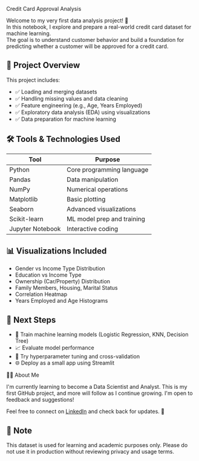  Credit Card Approval Analysis

Welcome to my very first data analysis project! 🎉  
In this notebook, I explore and prepare a real-world credit card dataset for machine learning.  
The goal is to understand customer behavior and build a foundation for predicting whether a customer will be approved for a credit card.

## 📂 Project Overview

This project includes:
- ✅ Loading and merging datasets
- ✅ Handling missing values and data cleaning
- ✅ Feature engineering (e.g., Age, Years Employed)
- ✅ Exploratory data analysis (EDA) using visualizations
- ✅ Data preparation for machine learning

## 🛠️ Tools & Technologies Used

| Tool        | Purpose                     |
|-------------|-----------------------------|
| Python      | Core programming language   |
| Pandas      | Data manipulation           |
| NumPy       | Numerical operations        |
| Matplotlib  | Basic plotting              |
| Seaborn     | Advanced visualizations     |
| Scikit-learn| ML model prep and training  |
| Jupyter Notebook | Interactive coding     |

## 📊 Visualizations Included

- Gender vs Income Type Distribution
- Education vs Income Type
- Ownership (Car/Property) Distribution
- Family Members, Housing, Marital Status
- Correlation Heatmap
- Years Employed and Age Histograms

## 🚀 Next Steps

- 🧠 Train machine learning models (Logistic Regression, KNN, Decision Tree)
- 📈 Evaluate model performance
- 🧪 Try hyperparameter tuning and cross-validation
- 🌐 Deploy as a small app using Streamlit

 🧑‍💻 About Me

I'm currently learning to become a Data Scientist and Analyst. This is my first GitHub project, and more will follow as I continue growing. I'm open to feedback and suggestions!

Feel free to connect on [LinkedIn](#) and check back for updates. 🙌
## 📌 Note

This dataset is used for learning and academic purposes only. Please do not use it in production without reviewing privacy and usage terms.

